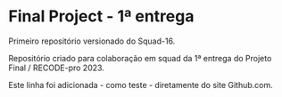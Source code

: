 # Final Project - 1ª entrega
 Primeiro repositório versionado do Squad-16.

 Repositório criado para colaboração em squad da 1ª entrega do Projeto Final / RECODE-pro 2023.

 Este linha foi adicionada - como teste - diretamente do site Github.com.
